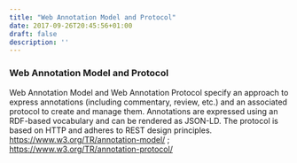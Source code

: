 ```yaml
---
title: "Web Annotation Model and Protocol"
date: 2017-09-26T20:45:56+01:00
draft: false
description: ''
---
```


### Web Annotation Model and Protocol 

Web Annotation Model and Web Annotation Protocol specify an approach to express annotations (including commentary, review, etc.) and an associated protocol to create and manage them. Annotations are expressed using an RDF-based vocabulary and can be rendered as JSON-LD. The protocol is based on HTTP and adheres to REST design principles. https://www.w3.org/TR/annotation-model/ ; https://www.w3.org/TR/annotation-protocol/
